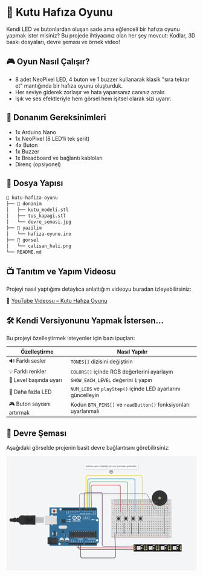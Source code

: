 
# 🧠 Kutu Hafıza Oyunu

Kendi LED ve butonlardan oluşan sade ama eğlenceli bir hafıza oyunu yapmak ister misiniz? Bu projede ihtiyacınız olan her şey mevcut: Kodlar, 3D baskı dosyaları, devre şeması ve örnek video!

## 🎮 Oyun Nasıl Çalışır?

- 8 adet NeoPixel LED, 4 buton ve 1 buzzer kullanarak klasik "sıra tekrar et" mantığında bir hafıza oyunu oluşturduk.
- Her seviye giderek zorlaşır ve hata yaparsanız canınız azalır.
- Işık ve ses efektleriyle hem görsel hem işitsel olarak sizi uyarır.

## 🧩 Donanım Gereksinimleri

- 1x Arduino Nano
- 1x NeoPixel (8 LED’li tek şerit)
- 4x Buton
- 1x Buzzer
- 1x Breadboard ve bağlantı kabloları
- Direnç (opsiyonel)

## 🔧 Dosya Yapısı

```
📁 kutu-hafiza-oyunu
├── 📁 donanim
│   ├── kutu_modeli.stl
│   ├── tus_kapagi.stl
│   └── devre_semasi.jpg
├── 📁 yazilim
│   └── hafiza-oyunu.ino
├── 📁 gorsel
│   └── calisan_hali.png
└── README.md
```

## 📺 Tanıtım ve Yapım Videosu

Projeyi nasıl yaptığımı detaylıca anlattığım videoyu buradan izleyebilirsiniz:

🔗 [YouTube Videosu – Kutu Hafıza Oyunu](https://youtube.com/link-gelecek)

## 🛠️ Kendi Versiyonunu Yapmak İstersen...

Bu projeyi özelleştirmek isteyenler için bazı ipuçları:

| Özelleştirme        | Nasıl Yapılır                                      |
|---------------------|----------------------------------------------------|
| 🔊 Farklı sesler     | `TONES[]` dizisini değiştirin                      |
| 💡 Farklı renkler    | `COLORS[]` içinde RGB değerlerini ayarlayın        |
| 🔁 Level başında uyarı | `SHOW_EACH_LEVEL` değerini `1` yapın              |
| 🎨 Daha fazla LED    | `NUM_LEDS` ve `playStep()` içinde LED ayarlarını güncelleyin |
| 🎮 Buton sayısını artırmak | Kodun `BTN_PINS[]` ve `readButton()` fonksiyonları uyarlanmalı |

## 🧪 Devre Şeması

Aşağıdaki görselde projenin basit devre bağlantısını görebilirsiniz:

![Devre Şeması](donanim/devre_semasi.png)

